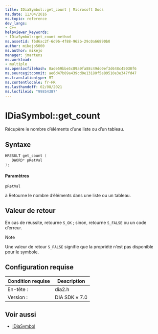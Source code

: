 ```yaml
---
title: IDiaSymbol::get_count | Microsoft Docs
ms.date: 11/04/2016
ms.topic: reference
dev_langs:
- C++
helpviewer_keywords:
- IDiaSymbol::get_count method
ms.assetid: f6d6ac2f-6d96-4f88-962b-29c0a66890b0
author: mikejo5000
ms.author: mikejo
manager: jmartens
ms.workload:
- multiple
ms.openlocfilehash: 0ade59bbe5c89a9fa88c49dc0ef3d648c45030f6
ms.sourcegitcommit: ae6d47b09a439cd0e13180f5e89510e3e347fd47
ms.translationtype: MT
ms.contentlocale: fr-FR
ms.lasthandoff: 02/08/2021
ms.locfileid: "99854387"
---
```

# <a name="idiasymbolget_count"></a>IDiaSymbol::get_count
Récupère le nombre d’éléments d’une liste ou d’un tableau.

## <a name="syntax"></a>Syntaxe

```C++
HRESULT get_count ( 
   DWORD* pRetVal
);
```

#### <a name="parameters"></a>Paramètres
 `pRetVal`

à Retourne le nombre d’éléments dans une liste ou un tableau.

## <a name="return-value"></a>Valeur de retour
 En cas de réussite, retourne `S_OK` ; sinon, retourne `S_FALSE` ou un code d’erreur.

> [!NOTE]
> Une valeur de retour `S_FALSE` signifie que la propriété n’est pas disponible pour le symbole.

## <a name="requirements"></a>Configuration requise

|Condition requise|Description|
|-----------------|-----------------|
|En-tête :|dia2.h|
|Version :|DIA SDK v 7.0|

## <a name="see-also"></a>Voir aussi
- [IDiaSymbol](../../debugger/debug-interface-access/idiasymbol.md)
